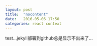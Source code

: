 ```yaml
---
layout: post
title:  "nocontent"
date:   2016-05-06 17:50
categories: react context
---
```


test...jekyll部署到github总是显示不出来了...